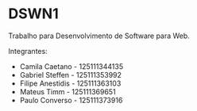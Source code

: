 # DSWN1
Trabalho para Desenvolvimento de Software para Web.


Integrantes:

- Camila Caetano - 125111344135
- Gabriel Steffen - 125111353992
- Filipe Anestidis - 125111363103
- Mateus Timm - 125111369651
- Paulo Converso - 125111373916